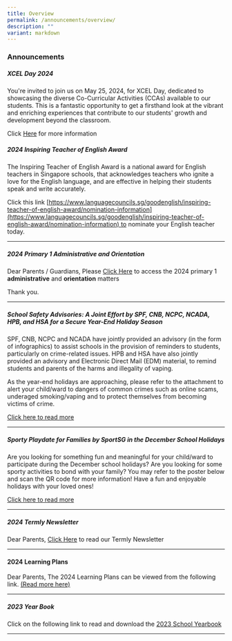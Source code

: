 ```yaml
---
title: Overview
permalink: /announcements/overview/
description: ""
variant: markdown
---
```

### Announcements


##### XCEL Day 2024

You're invited to join us on May 25, 2024, for XCEL Day, dedicated to showcasing the diverse Co-Curricular Activities (CCAs) available to our students. This is a fantastic opportunity to get a firsthand look at the vibrant and enriching experiences that contribute to our students' growth and development beyond the classroom.

Click [Here](https://www.xingnanpri.moe.edu.sg/xcelday2024/) for more information

##### 2024 Inspiring Teacher of English Award

The Inspiring Teacher of English Award is a national award for English teachers in Singapore schools, that acknowledges teachers who ignite a love for the English language, and are effective in helping their students speak and write accurately.

Click this link [https://www.languagecouncils.sg/goodenglish/inspiring-teacher-of-english-award/nomination-information](https://www.languagecouncils.sg/goodenglish/inspiring-teacher-of-english-award/nomination-information) to nominate your English teacher today.

***
##### 2024 Primary 1 Administrative and Orientation

Dear Parents / Guardians,
Please  [Click Here](https://www.xingnanpri.moe.edu.sg/parents/2024p1/) to access the 2024 primary 1 **administrative**&nbsp;and&nbsp;**orientation**&nbsp;matters


Thank you.

***

#####  School Safety Advisories: A Joint Effort by SPF, CNB, NCPC, NCADA, HPB, and HSA for a Secure Year-End Holiday Season

SPF, CNB, NCPC and NCADA have jointly provided an advisory (in the form of infographics) to assist schools in the provision of reminders to students, particularly on crime-related issues. HPB and HSA have also jointly provided an advisory and Electronic Direct Mail (EDM) material, to remind students and parents of the harms and illegality of vaping.

As the year-end holidays are approaching, please refer to the attachment to alert your child/ward to dangers of common crimes such as online scams, underaged smoking/vaping and to protect themselves from becoming victims of crime.

[Click here to read more](/files/Announcement%20Page/Attachment_3___Joint_School_Primary_Infographic.pdf)

***

##### Sporty Playdate for Families by SportSG in the December School Holidays

Are you looking for something fun and meaningful for your child/ward to participate during the December school holidays? Are you looking for some sporty activities to bond with your family? You may refer to the poster below and scan the QR code for more information! Have a fun and enjoyable holidays with your loved ones!

[Click here to read more](https://www.activesgcircle.gov.sg/activeparents/sportyplaydate2023)
***
##### 2024 Termly Newsletter
Dear Parents, [Click Here](https://www.xingnanpri.moe.edu.sg/expedition/School-Publications/school-newsletter/) to read our Termly Newsletter

***

#### 2024 Learning Plans 
Dear Parents,
The 2024 Learning Plans can be viewed from the following link.  [(Read more here)](https://sites.google.com/xnps.edu.sg/xnps-2024-learning-plans/home?authuser=3)

***


##### 2023 Year Book
Click on the following link to read and download the [2023 School Yearbook](https://www.xingnanpri.moe.edu.sg/expedition/School-Publications/school-year-book/)

***